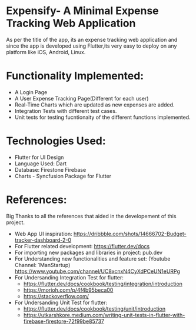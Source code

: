# Expensify- A Minimal Expense Tracking Web Application

As per the title of the app, its an expense tracking web application and since the app is developed using Flutter,its very easy to deploy on any platform like iOS, Android, Linux.

# Functionality Implemented:
- A Login Page
- A User Expense Tracking Page(Different for each user)
- Real-Time Charts which are updated as new expenses are added.
- Integration Tests with different test cases.
- Unit tests for testing fucntionaity of the different functions implemented.

# Technologies Used:
- Flutter for UI Design
- Language Used: Dart
- Database: Firestone Firebase
- Charts - Syncfusion Package for Flutter


# References:
Big Thanks to all the references that aided in the developement of this project.
- Web App UI inspiration: https://dribbble.com/shots/14666702-Budget-tracker-dashboard-2-0
- For Flutter related development: https://flutter.dev/docs
- For importing new packages and libraries in project: pub.dev
- For Understanding new functionalities and feature set: (Youtube Channel: 1ManStartup) https://www.youtube.com/channel/UC8xcnxN4CyXdPCeUN1eURPg
- For Undersanding Integration Test for flutter: 
   - https://flutter.dev/docs/cookbook/testing/integration/introduction
   - https://morioh.com/p/4f4b95beca00
   - https://stackoverflow.com/
- For Undersanding Unit Test for flutter: 
   - https://flutter.dev/docs/cookbook/testing/unit/introduction
   - https://utkarshkore.medium.com/writing-unit-tests-in-flutter-with-firebase-firestore-72f99be85737

